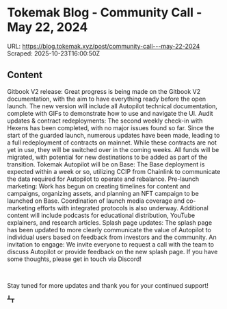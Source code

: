 # Tokemak Blog - Community Call - May 22, 2024

URL: https://blog.tokemak.xyz/post/community-call---may-22-2024
Scraped: 2025-10-23T16:00:50Z

## Content

Gitbook V2 release: Great progress is being made on the Gitbook V2 documentation, with the aim to have everything ready before the open launch. The new version will include all Autopilot technical documentation, complete with GIFs to demonstrate how to use and navigate the UI.
Audit updates & contract redeployments: The second weekly check-in with Hexens has been completed, with no major issues found so far. Since the start of the guarded launch, numerous updates have been made, leading to a full redeployment of contracts on mainnet. While these contracts are not yet in use, they will be switched over in the coming weeks. All funds will be migrated, with potential for new destinations to be added as part of the transition.
Tokemak Autopilot will be on Base: The Base deployment is expected within a week or so, utilizing CCIP from Chainlink to communicate the data required for Autopilot to operate and rebalance.
Pre-launch marketing: Work has begun on creating timelines for content and campaigns, organizing assets, and planning an NFT campaign to be launched on Base. Coordination of launch media coverage and co-marketing efforts with integrated protocols is also underway. Additional content will include podcasts for educational distribution, YouTube explainers, and research articles.
Splash page updates: The splash page has been updated to more clearly communicate the value of Autopilot to individual users based on feedback from investors and the community.
An invitation to engage: We invite everyone to request a call with the team to discuss Autopilot or provide feedback on the new splash page. If you have some thoughts, please get in touch via Discord!

‍

Stay tuned for more updates and thank you for your continued support!

┻┳

‍